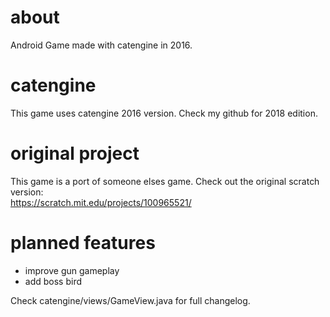 # about
Android Game made with catengine in 2016.

# catengine
This game uses catengine 2016 version. Check my github for 2018 edition.  

# original project
This game is a port of someone elses game. Check out the original scratch version:  
https://scratch.mit.edu/projects/100965521/  

# planned features
+ improve gun gameplay  
+ add boss bird  
  
Check catengine/views/GameView.java for full changelog.  

